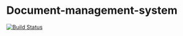 # Document-management-system

[![Build Status](https://travis-ci.org/andela-oaromokeye/Document-management-system.svg?branch=staging)](https://travis-ci.org/andela-oaromokeye/Document-management-system)
